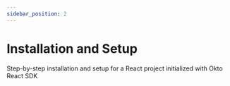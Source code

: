 ```yaml
---
sidebar_position: 2
---
```


# Installation and Setup

Step-by-step installation and setup for a React project initialized with Okto React SDK
